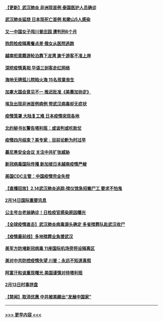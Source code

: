 #### [【更新】武汉肺炎 非洲现首例 泰国医护人员确诊](../pages/prog202/a102770740.md?t=02152055) 
#### [武汉肺炎延烧 日本现死亡首例 和歌山5人感染](../pages/prog202/a102777815.md?t=02152055) 
#### [又一中国女子闯川普庄园 遭判刑6个月](../pages/prog202/a102777673.md?t=02152055) 
#### [抱怨检疫隔离餐点差 俄女从医院逃跑](../pages/prog202/a102777667.md?t=02152055) 
#### [越南拒意籍游轮泊靠下龙湾 逾千游客不准上岸](../pages/prog202/a102777646.md?t=02152055) 
#### [深挖疫情真相 华语三剑客走红网络](../pages/prog202/a102777624.md?t=02152055) 
#### [海地无牌孤儿院陷火海 15名孩童丧生](../pages/prog202/a102777620.md?t=02152055) 
#### [加拿大国会意见不一 推迟批准《美墨加协定》](../pages/prog202/a102777575.md?t=02152055) 
#### [埃及出现非洲首例病例 带武汉病毒却无症状](../pages/prog202/a102777559.md?t=02152055) 
#### [疫情笼罩 大陆复工难 日本疫情突现各地](../pages/prog202/a102777455.md?t=02152055) 
#### [北约秘书长警告塔利班：或谈判或吃败仗](../pages/prog202/a102777442.md?t=02152055) 
#### [疫情四月结束？美专家﹕目前论断为时过早](../pages/prog202/a102777248.md?t=02152055) 
#### [慕尼黑安全会议 关注中共扩张威胁](../pages/prog202/a102777254.md?t=02152055) 
#### [新冠病毒国际传播 新加坡日本越南疫情严峻](../pages/prog202/a102777245.md?t=02152055) 
#### [美国CDC主管：中国疫情完全失控](../pages/prog202/a102777236.md?t=02152055) 
#### [【直播回放】2.14武汉肺炎追踪:殡仪馆急招搬尸工 要求不怕鬼](../pages/prog202/a102777141.md?t=02152055) 
#### [2月14日国际重要讯息](../pages/prog202/a102777073.md?t=02152055) 
#### [公主号台老翁确诊！日检疫官感染原因曝光](../pages/prog202/a102777075.md?t=02152055) 
#### [【全球疫情直击】武汉肺炎病毒源头确定 多省殡葬队赴武汉收尸](../pages/prog202/a102777026.md?t=02152055) 
#### [【疫情最前线】多地殡葬业急援武汉](../pages/prog202/a102776986.md?t=02152055) 
#### [美军方防堵新冠病毒 11座国际机场旁将设隔离区](../pages/prog202/a102776870.md?t=02152055) 
#### [美对中共防控疫情失望 川普：永远不知道真假](../pages/prog202/a102776836.md?t=02152055) 
#### [阿富汗和谈重现曙光 美国谨慎对待塔利班](../pages/prog202/a102776748.md?t=02152055) 
#### [2月13日时事拼盘](../pages/prog202/a102776689.md?t=02152055) 
#### [【禁闻】取消优惠 中共被美踢出“发展中国家”](../pages/prog202/a102776670.md?t=02152055) 

----
#### [ >>> 更早内容 <<< ](../indexes/prog202-earlier.md)
